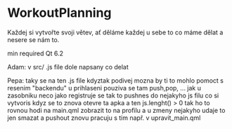 # WorkoutPlanning


Každej si vytvořte svoji větev, ať děláme každej u sebe to co máme dělat a nesere se nám to.

min required Qt 6.2 


Adam: v src/ .js file dole napsany co delat

Pepa: taky se na ten .js file kdyztak podivej 
  mozna by ti to mohlo pomoct s resenim "backendu" u prihlaseni
  pouziva se tam push,pop, ... jak u zasobniku
  neco jako registruje se tak to pushnes do nejakyho js filu co si vytvoris
  kdyz se to znova otevre ta apka a ten js.lenght() > 0 tak ho to rovnou hodi na main.qml
  zobrazit to na profilu a u zmeny nejakyho udaje to jen smazat a pushout znovu
  pracuju s tim např. v upravit_main.qml
